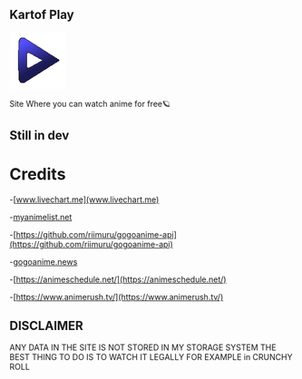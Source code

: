 

## Kartof Play

<img src="./views/src/images/kartof-play.png">


Site Where you can watch anime for free🪐
## Still in dev

# Credits
-[www.livechart.me](www.livechart.me)

-[myanimelist.net](myanimelist.net)

-[https://github.com/riimuru/gogoanime-api](https://github.com/riimuru/gogoanime-api)

-[gogoanime.news](gogoanime.news)

-[https://animeschedule.net/](https://animeschedule.net/)

-[https://www.animerush.tv/](https://www.animerush.tv/)

## DISCLAIMER
ANY DATA IN THE SITE IS NOT STORED IN MY STORAGE SYSTEM
THE BEST THING TO DO IS TO WATCH IT LEGALLY FOR EXAMPLE in CRUNCHY ROLL
